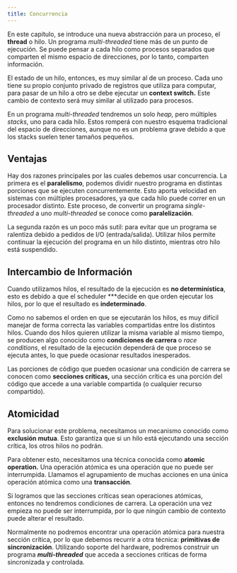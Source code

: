 ```yaml
---
title: Concurrencia
---
```


En este capítulo, se introduce una nueva abstracción para un proceso, el **thread** o hilo. Un programa *multi-threaded* tiene más de un punto de ejecución. Se puede pensar a cada hilo como procesos separados que comparten el mismo espacio de direcciones, por lo tanto, comparten información.

El estado de un hilo, entonces, es muy similar al de un proceso. Cada uno tiene su propio conjunto privado de registros que utiliza para computar, para pasar de un hilo a otro se debe ejecutar un **context switch.** Este cambio de contexto será muy similar al utilizado para procesos.

En un programa *multi-threaded* tendremos un solo *heap,* pero múltiples *stacks*, uno para cada hilo. Estos romperá con nuestro esquema tradicional del espacio de direcciones, aunque no es un problema grave debido a que los stacks suelen tener tamaños pequeños.

## Ventajas

Hay dos razones principales por las cuales debemos usar concurrencia. La primera es el **paralelismo**, podemos dividir nuestro programa en distintas porciones que se ejecuten concurrentemente. Esto aporta velocidad en sistemas con múltiples procesadores, ya que cada hilo puede correr en un procesador distinto. Este proceso, de convertir un programa *single-threaded* a uno *multi-threaded* se conoce como **paralelización**.

La segunda razón es un poco más sutil: para evitar que un programa se ralentiza debido a pedidos de I/O (entrada/salida). Utilizar hilos permite continuar la ejecución del programa en un hilo distinto, mientras otro hilo está suspendido.

## Intercambio de Información

Cuando utilizamos hilos, el resultado de la ejecución es **no determinística**, esto es debido a que el scheduler ***decide en que orden ejecutar los hilos, por lo que el resultado es **indeterminado**.

Como no sabemos el orden en que se ejecutarán los hilos, es muy difícil manejar de forma correcta las variables compartidas entre los distintos hilos. Cuando dos hilos quieren utilizar la misma variable al mismo tiempo, se producen algo conocido como **condiciones de carrera** o *race conditions*, el resultado de la ejecución dependerá de que proceso se ejecuta antes, lo que puede ocasionar resultados inesperados.

Las porciones de código que pueden ocasionar una condición de carrera se conocen como **secciones críticas,** una sección crítica es una porción del código que accede a una variable compartida (o cualquier recurso compartido).

## Atomicidad

Para solucionar este problema, necesitamos un mecanismo conocido como **exclusión mutua**. Esto garantiza que si un hilo está ejecutando una sección crítica, los otros hilos no podrán.

Para obtener esto, necesitamos una técnica conocida como **atomic operation.** Una operación atómica es una operación que no puede ser interrumpida. Llamamos el agrupamiento de muchas acciones en una única operación atómica como una **transacción**.

Si logramos que las secciones críticas sean operaciones atómicas, entonces no tendremos condiciones de carrera. La operación una vez empieza no puede ser interrumpida, por lo que ningún cambio de contexto puede alterar el resultado.

Normalmente no podremos encontrar una operación atómica para nuestra sección crítica, por lo que debemos recurrir a otra técnica: **primitivas de sincronización**. Utilizando soporte del hardware, podremos construir un programa ***multi-threaded*** que acceda a secciones criticas de forma sincronizada y controlada.
